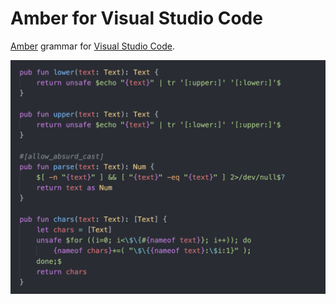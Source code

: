 # Amber for Visual Studio Code

[Amber](https://amber-lang.com) grammar for [Visual Studio Code](https://code.visualstudio.com).

![Screenshot of the grammar](assets/screenshot.png)
